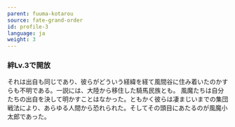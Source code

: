 ```yaml
---
parent: fuuma-kotarou
source: fate-grand-order
id: profile-3
language: ja
weight: 3
---
```


### 絆Lv.3で開放

それは出自も同じであり、彼らがどういう経緯を経て風間谷に住み着いたのかすらも不明である。一説には、大陸から移住した騎馬民族とも。
風魔たちは自分たちの出自を決して明かすことはなかった。ともかく彼らは凄まじいまでの集団戦法により、あらゆる人間から恐れられた。そしてその頭目にあたるのが風魔小太郎であった。
